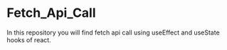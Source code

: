 # Fetch_Api_Call
In this repository you will find fetch api call using useEffect and useState hooks of react.
